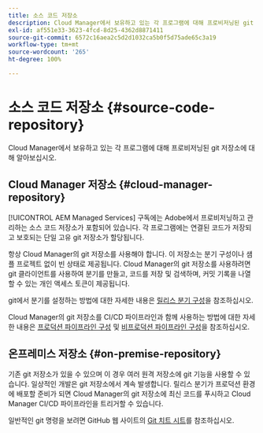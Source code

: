 ```yaml
---
title: 소스 코드 저장소
description: Cloud Manager에서 보유하고 있는 각 프로그램에 대해 프로비저닝된 git 저장소에 대해 알아보십시오.
exl-id: af551e33-3623-4fcd-8d25-4362d8871411
source-git-commit: 6572c16aea2c5d2d1032ca5b0f5d75ade65c3a19
workflow-type: tm+mt
source-wordcount: '265'
ht-degree: 100%

---
```



# 소스 코드 저장소 {#source-code-repository}

Cloud Manager에서 보유하고 있는 각 프로그램에 대해 프로비저닝된 git 저장소에 대해 알아보십시오.

## Cloud Manager 저장소 {#cloud-manager-repository}

[!UICONTROL AEM Managed Services] 구독에는 Adobe에서 프로비저닝하고 관리하는 소스 코드 저장소가 포함되어 있습니다. 각 프로그램에는 연결된 코드가 저장되고 보호되는 단일 고유 git 저장소가 할당됩니다.

항상 Cloud Manager의 git 저장소를 사용해야 합니다. 이 저장소는 분기 구성이나 샘플 프로젝트 없이 빈 상태로 제공됩니다. Cloud Manager의 git 저장소를 사용하려면 git 클라이언트를 사용하여 분기를 만들고, 코드를 저장 및 검색하며, 커밋 기록을 나열할 수 있는 개인 액세스 토큰이 제공됩니다.

git에서 분기를 설정하는 방법에 대한 자세한 내용은 [릴리스 분기 구성](/help/getting-started/configuring-branches.md)을 참조하십시오.

Cloud Manager의 git 저장소를 CI/CD 파이프라인과 함께 사용하는 방법에 대한 자세한 내용은 [프로덕션 파이프라인 구성](/help/using/production-pipelines.md) 및 [비프로덕션 파이프라인 구성](/help/using/non-production-pipelines.md)을 참조하십시오.

## 온프레미스 저장소 {#on-premise-repository}

기존 git 저장소가 있을 수 있으며 이 경우 여러 원격 저장소에 git 기능을 사용할 수 있습니다. 일상적인 개발은 git 저장소에서 계속 발생합니다. 릴리스 분기가 프로덕션 환경에 배포할 준비가 되면 Cloud Manager의 git 저장소에 최신 코드를 푸시하고 Cloud Manager CI/CD 파이프라인을 트리거할 수 있습니다.

일반적인 git 명령을 보려면 GitHub 웹 사이트의 [Git 치트 시트](https://education.github.com/git-cheat-sheet-education.pdf)를 참조하십시오.
